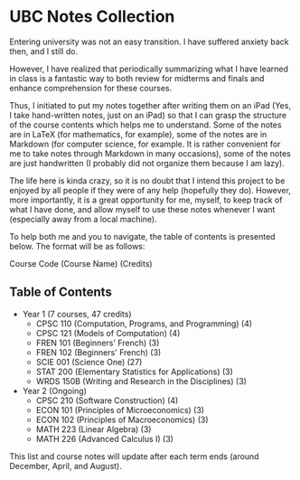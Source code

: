 # UBC Notes Collection

Entering university was not an easy transition. I have suffered anxiety back then, and I still do.

However, I have realized that periodically summarizing what I have learned in class is a fantastic way to both review for midterms and finals and enhance comprehension for these courses.

Thus, I initiated to put my notes together after writing them on an iPad (Yes, I take hand-written notes, just on an iPad) so that I can grasp the structure of the course contents which helps me to understand. Some of the notes are in LaTeX (for mathematics, for example), some of the notes are in Markdown (for computer science, for example. It is rather convenient for me to take notes through Markdown in many occasions), some of the notes are just handwritten (I probably did not organize them because I am lazy).

The life here is kinda crazy, so it is no doubt that I intend this project to be enjoyed by all people if they were of any help (hopefully they do). However, more importantly, it is a great opportunity for me, myself, to keep track of what I have done, and allow myself to use these notes whenever I want (especially away from a local machine).

To help both me and you to navigate, the table of contents is presented below. The format will be as follows:

Course Code (Course Name) (Credits)

## Table of Contents
- Year 1 (7 courses, 47 credits)
    - CPSC 110 (Computation, Programs, and Programming) (4)
    - CPSC 121 (Models of Computation) (4)
    - FREN 101 (Beginners' French) (3)
    - FREN 102 (Beginners' French) (3)
    - SCIE 001 (Science One) (27)
    - STAT 200 (Elementary Statistics for Applications) (3)
    - WRDS 150B (Writing and Research in the Disciplines) (3)
- Year 2 (Ongoing)
    - CPSC 210 (Software Construction) (4)
    - ECON 101 (Principles of Microeconomics) (3)
    - ECON 102 (Principles of Macroeconomics) (3)
    - MATH 223 (Linear Algebra) (3)
    - MATH 226 (Advanced Calculus I) (3)

This list and course notes will update after each term ends (around December, April, and August).
